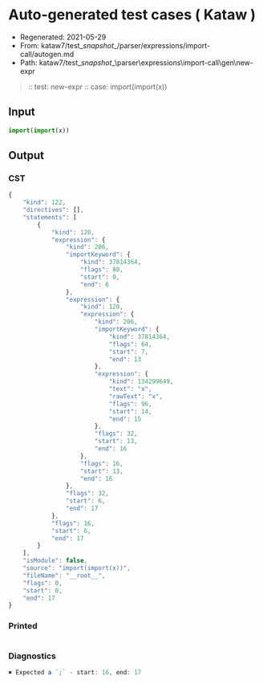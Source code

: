 # Auto-generated test cases ( Kataw )
- Regenerated: 2021-05-29
- From: kataw7/test\__snapshot__/parser/expressions/import-call/autogen.md
- Path: kataw7/test\__snapshot__\parser\expressions\import-call\gen\new-expr
> :: test: new-expr
> :: case: import(import(x))
## Input

`````js
import(import(x))
`````
## Output

### CST

```javascript
{
    "kind": 122,
    "directives": [],
    "statements": [
        {
            "kind": 120,
            "expression": {
                "kind": 206,
                "importKeyword": {
                    "kind": 37814364,
                    "flags": 80,
                    "start": 0,
                    "end": 6
                },
                "expression": {
                    "kind": 120,
                    "expression": {
                        "kind": 206,
                        "importKeyword": {
                            "kind": 37814364,
                            "flags": 64,
                            "start": 7,
                            "end": 13
                        },
                        "expression": {
                            "kind": 134299649,
                            "text": "x",
                            "rawText": "x",
                            "flags": 96,
                            "start": 14,
                            "end": 15
                        },
                        "flags": 32,
                        "start": 13,
                        "end": 16
                    },
                    "flags": 16,
                    "start": 13,
                    "end": 16
                },
                "flags": 32,
                "start": 6,
                "end": 17
            },
            "flags": 16,
            "start": 6,
            "end": 17
        }
    ],
    "isModule": false,
    "source": "import(import(x))",
    "fileName": "__root__",
    "flags": 0,
    "start": 0,
    "end": 17
}
```

### Printed

```javascript

```

### Diagnostics

```javascript
✖ Expected a `;` - start: 16, end: 17

```

